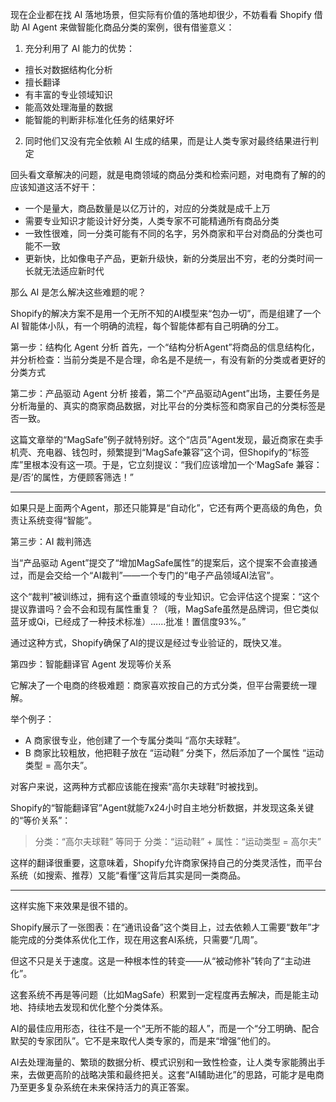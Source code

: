 现在企业都在找 AI 落地场景，但实际有价值的落地却很少，不妨看看 Shopify 借助 AI Agent 来做智能化商品分类的案例，很有借鉴意义：

1. 充分利用了 AI 能力的优势：
- 擅长对数据结构化分析
- 擅长翻译
- 有丰富的专业领域知识
- 能高效处理海量的数据
- 能智能的判断非标准化任务的结果好坏

2. 同时他们又没有完全依赖 AI 生成的结果，而是让人类专家对最终结果进行判定

回头看文章解决的问题，就是电商领域的商品分类和检索问题，对电商有了解的的应该知道这活不好干：
- 一个是量大，商品数量是以亿万计的，对应的分类就是成千上万
- 需要专业知识才能设计好分类，人类专家不可能精通所有商品分类
- 一致性很难，同一分类可能有不同的名字，另外商家和平台对商品的分类也可能不一致
- 更新快，比如像电子产品，更新升级快，新的分类层出不穷，老的分类时间一长就无法适应新时代

那么 AI 是怎么解决这些难题的呢？

Shopify的解决方案不是用一个无所不知的AI模型来“包办一切”，而是组建了一个 AI 智能体小队，有一个明确的流程，每个智能体都有自己明确的分工。

第一步：结构化 Agent 分析
首先，一个“结构分析Agent”将商品的信息结构化，并分析检查：当前分类是不是合理，命名是不是统一，有没有新的分类或者更好的分类方式

第二步：产品驱动 Agent 分析
接着，第二个“产品驱动Agent”出场，主要任务是分析海量的、真实的商家商品数据，对比平台的分类标签和商家自己的分类标签是否一致。

这篇文章举的“MagSafe”例子就特别好。这个“店员”Agent发现，最近商家在卖手机壳、充电器、钱包时，频繁提到“MagSafe兼容”这个词，但Shopify的“标签库”里根本没有这一项。于是，它立刻提议：“我们应该增加一个‘MagSafe 兼容：是/否’的属性，方便顾客筛选！”

---

如果只是上面两个Agent，那还只能算是“自动化”，它还有两个更高级的角色，负责让系统变得“智能”。

第三步：AI 裁判筛选

当“产品驱动 Agent”提交了“增加MagSafe属性”的提案后，这个提案不会直接通过，而是会交给一个“AI裁判”——一个专门的“电子产品领域AI法官”。

这个“裁判”被训练过，拥有这个垂直领域的专业知识。它会评估这个提案：“这个提议靠谱吗？会不会和现有属性重复？（哦，MagSafe虽然是品牌词，但它类似蓝牙或Qi，已经成了一种技术标准）……批准！置信度93%。”

通过这种方式，Shopify确保了AI的提议是经过专业验证的，既快又准。

第四步：智能翻译官 Agent 发现等价关系

它解决了一个电商的终极难题：商家喜欢按自己的方式分类，但平台需要统一理解。

举个例子：
- A 商家很专业，他创建了一个专属分类叫 “高尔夫球鞋”。
- B 商家比较粗放，他把鞋子放在 “运动鞋” 分类下，然后添加了一个属性 “运动类型 = 高尔夫”。

对客户来说，这两种方式都应该能在搜索“高尔夫球鞋”时被找到。

Shopify的“智能翻译官”Agent就能7x24小时自主地分析数据，并发现这条关键的“等价关系”：
> 分类：“高尔夫球鞋” 等同于 分类：“运动鞋” + 属性：“运动类型 = 高尔夫”

这样的翻译很重要，这意味着，Shopify允许商家保持自己的分类灵活性，而平台系统（如搜索、推荐）又能“看懂”这背后其实是同一类商品。

----

这样实施下来效果是很不错的。

Shopify展示了一张图表：在“通讯设备”这个类目上，过去依赖人工需要“数年”才能完成的分类体系优化工作，现在用这套AI系统，只需要“几周”。

但这不只是关于速度。这是一种根本性的转变——从“被动修补”转向了“主动进化”。

这套系统不再是等问题（比如MagSafe）积累到一定程度再去解决，而是能主动地、持续地去发现和优化整个分类体系。

AI的最佳应用形态，往往不是一个“无所不能的超人”，而是一个“分工明确、配合默契的专家团队”。它不是来取代人类专家的，而是来“增强”他们的。

AI去处理海量的、繁琐的数据分析、模式识别和一致性检查，让人类专家能腾出手来，去做更高阶的战略决策和最终把关。这套“AI辅助进化”的思路，可能才是电商乃至更多复杂系统在未来保持活力的真正答案。
